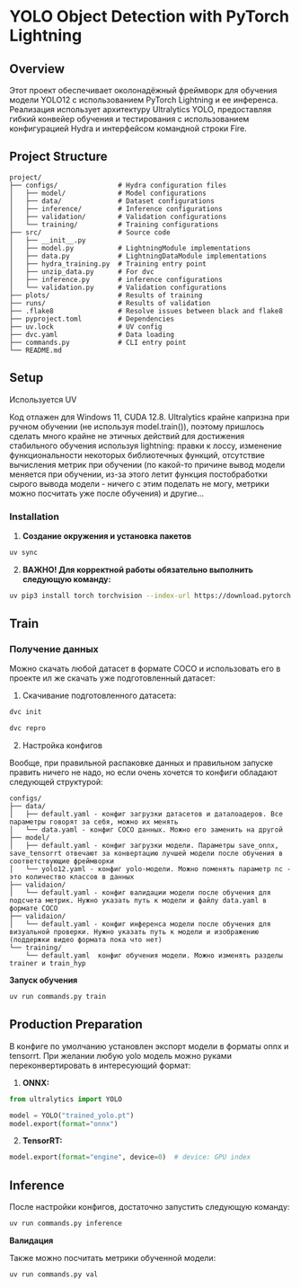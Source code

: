 # YOLO Object Detection with PyTorch Lightning

## Overview

Этот проект обеспечивает околонадёжный фреймворк для обучения модели YOLO12 с использованием PyTorch Lightning и ее инференса. Реализация использует архитектуру Ultralytics YOLO, предоставляя гибкий конвейер обучения и тестирования с использованием конфигурацией Hydra и интерфейсом командной строки Fire.

## Project Structure

```
project/
├── configs/               # Hydra configuration files
│   ├── model/             # Model configurations
│   ├── data/              # Dataset configurations
│   ├── inference/         # Inference configurations
│   ├── validation/        # Validation configurations
│   └── training/          # Training configurations
├── src/                   # Source code
│   ├── __init__.py
│   ├── model.py           # LightningModule implementations
│   ├── data.py            # LightningDataModule implementations
│   ├── hydra_training.py  # Training entry point
│   ├── unzip_data.py      # For dvc
│   ├── inference.py       # inference configurations
│   └── validation.py      # Validation configurations
├── plots/                 # Results of training
├── runs/                  # Results of validation
├── .flake8                # Resolve issues between black and flake8
├── pyproject.toml         # Dependencies
├── uv.lock                # UV config
├── dvc.yaml               # Data loading
├── commands.py            # CLI entry point
└── README.md
```

## Setup

Используется UV

Код отлажен для Windows 11, CUDA 12.8. Ultralytics крайне капризна при ручном обучении (не используя model.train()), поэтому пришлось сделать много крайне не этичных действий для достижения стабильного обучения используя lightning: правки к лоссу, изменение функциональности некоторых библиотечных функций, отсутствие вычисления метрик при обучении (по какой-то причине вывод модели меняется при обучении, из-за этого летит функция постобработки сырого вывода модели - ничего с этим поделать не могу, метрики можно посчитать уже после обучения) и другие...

### Installation

1. **Создание окружения и установка пакетов**

```bash
uv sync
```

2. **ВАЖНО! Для корректной работы обязательно выполнить следующую команду:**

```bash
uv pip3 install torch torchvision --index-url https://download.pytorch.org/whl/cu128
```

## Train

### Получение данных

Можно скачать любой датасет в формате COCO и использовать его в проекте ил же скачать уже подготовленный датасет:

1. Скачивание подготовленного датасета:

```bash
dvc init
```

```bash
dvc repro
```

2. Настройка конфигов

Вообще, при правильной распаковке данных и правильном запуске править ничего не надо, но если очень хочется то конфиги обладают следующей структурой:

```
configs/
├── data/
│   ├── default.yaml - конфиг загрузки датасетов и даталоадеров. Все параметры говорят за себя, можно их менять
│   └── data.yaml - конфиг COCO данных. Можно его заменить на другой
├── model/
│   ├── default.yaml - конфиг загрузки модели. Параметры save_onnx, save_tensorrt отвечают за конвертацию лучшей модели после обучения в соответствующие фреймворки
│   └── yolo12.yaml - конфиг yolo-модели. Можно поменять параметр nc - это количество классов в данных
├── validaion/
│   └── default.yaml - конфиг валидации модели после обучения для подсчета метрик. Нужно указать путь к модели и файлу data.yaml в формате COCO
├── validaion/
│   └── default.yaml - конфиг инференса модели после обучения для визуальной проверки. Нужно указать путь к модели и изображению (поддержки видео формата пока что нет)
└── training/
    └── default.yaml  конфиг обучения модели. Можно изменять разделы trainer и train_hyp
```

**Запуск обучения**

```bash
uv run commands.py train
```

## Production Preparation

В конфиге по умолчанию установлен экспорт модели в форматы onnx и tensorrt. При желании любую yolo модель можно руками переконвертировать в интересующий формат:

1. **ONNX:**

```python
from ultralytics import YOLO

model = YOLO("trained_yolo.pt")
model.export(format="onnx")
```

2. **TensorRT:**

```python
model.export(format="engine", device=0)  # device: GPU index
```

## Inference

После настройки конфигов, достаточно запустить следующую команду:

```bash
uv run commands.py inference
```

**Валидация**

Также можно посчитать метрики обученной модели:

```bash
uv run commands.py val
```
